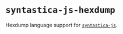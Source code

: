 # `syntastica-js-hexdump`

Hexdump language support for
[`syntastica-js`](https://www.npmjs.com/package/@syntastica/core).
